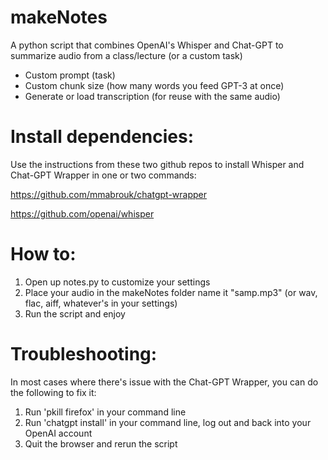 # makeNotes
A python script that combines OpenAI's Whisper and Chat-GPT to summarize audio from a class/lecture (or a custom task)
- Custom prompt (task)
- Custom chunk size (how many words you feed GPT-3 at once)
- Generate or load transcription (for reuse with the same audio)

# Install dependencies:
Use the instructions from these two github repos to install Whisper and Chat-GPT Wrapper in one or two commands:

https://github.com/mmabrouk/chatgpt-wrapper

https://github.com/openai/whisper

# How to:
1. Open up notes.py to customize your settings
2. Place your audio in the makeNotes folder name it "samp.mp3" (or wav, flac, aiff, whatever's in your settings)
3. Run the script and enjoy

# Troubleshooting:
In most cases where there's issue with the Chat-GPT Wrapper, you can do the following to fix it:
1. Run 'pkill firefox' in your command line
2. Run 'chatgpt install' in your command line, log out and back into your OpenAI account
3. Quit the browser and rerun the script
